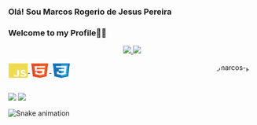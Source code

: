 ### Olá! Sou Marcos Rogerio de Jesus Pereira
### Welcome to my Profile🐱‍👤

<div align="center">
  <a href="https://github.com/marcosrogeriio">
  <img height="180em" src="https://github-readme-stats.vercel.app/api?username=marcosrogeriio&show_icons=true&theme=radical&include_all_commits=true&count_private=true"/>
  <img height="180em" src="https://github-readme-stats.vercel.app/api/top-langs/?username=marcosrogeriio&layout=compact&langs_count=7&theme=radical"/>
</div>
<div style="display: inline_block"><br>
  <img align="center" alt="marcos-Js" height="30" width="40" src="https://raw.githubusercontent.com/devicons/devicon/master/icons/javascript/javascript-plain.svg">
  <img align="center" alt="marcos-HTML" height="30" width="40" src="https://raw.githubusercontent.com/devicons/devicon/master/icons/html5/html5-original.svg">
  <img align="center" alt="marcos-CSS" height="30" width="40" src="https://raw.githubusercontent.com/devicons/devicon/master/icons/css3/css3-original.svg">
  <img align="right" alt="marcos-pic" height="150" style="border-radius:50px;"
</div>
  
  ##
<div>
  <a href="https://instagram.com/sz_marcos_sz" target="_blank"><img src="https://img.shields.io/badge/-Instagram-%23E4405F?style=for-the-badge&logo=instagram&logoColor=white" target="_blank"></a> 
  <a href="https://www.linkedin.com/in/marcos-rogerio-9426901a2/" target="_blank"><img src="https://img.shields.io/badge/-LinkedIn-%230077B5?style=for-the-badge&logo=linkedin&logoColor=white" target="_blank"></a> 
  
  ![Snake animation](https://github.com/marcosrogeriio/marcosrogeriio/blob/output/github-contribution-grid-snake.svg)

 
